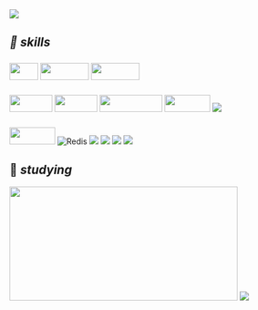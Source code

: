 
<img src="https://capsule-render.vercel.app/api?type=waving&color=timeGradient&height=150&section=header&text=Hi!👋%20I'm%20Skyla&fontSize=35&fontColor=ffffff&fontAlignY=30&fontAlign=83&animation=twinkling"/>

## *🌱 skills*
#####
<img src="https://img.shields.io/badge/Java-ED8B00?style=for-the-badge&logo=java&logoColor=white" width="50" height="30"/> <img src="https://img.shields.io/badge/Spring-6DB33F?style=for-the-badge&logo=spring&logoColor=white" width="85" height="30"/> <img src="https://img.shields.io/badge/SpringSecurity-6DB33F.svg?style=for-the-badge&logo=SpringSecurity&logoColor=white" width="85" height="30">
#####
<img src="https://img.shields.io/badge/HTML-239120?style=for-the-badge&logo=html5&logoColor=white" width="75" height="30"/> <img src="https://img.shields.io/badge/CSS-239120?&style=for-the-badge&logo=css3&logoColor=white" width="75" height="30"/> <img src="https://img.shields.io/badge/JavaScript-F7DF1E?style=for-the-badge&logo=JavaScript&logoColor=white" width="110" height="30"/> <img src="https://img.shields.io/badge/React-20232A?style=for-the-badge&logo=react&logoColor=61DAFB" width="80" height="30"/> <img src="https://img.shields.io/badge/reactnative-61DAFB?style=for-the-badge&logo=react&logoColor=black">
#####
 <img src="https://img.shields.io/badge/MySQL-00000F?style=for-the-badge&logo=mysql&logoColor=white" width="80" height="30"/> ![Redis](https://img.shields.io/badge/redis-%23DD0031.svg?style=for-the-badge&logo=redis&logoColor=white) <img src="https://img.shields.io/badge/Amazon AWS-232F3E?style=for-the-badge&logo=Amazon AWS&logoColor=white"> <img src="https://img.shields.io/badge/Amazon RDS-527FFF?style=for-the-badge&logo=amazonrds&logoColor=white"> <img src="https://img.shields.io/badge/Amazon EC2-FF9900?style=for-the-badge&logo=amazonec2&logoColor=white"> <img src="https://img.shields.io/badge/Amazon S3-569A31?style=for-the-badge&logo=amazons3&logoColor=white"> 

## 🌱 *studying*
<img src="https://github-readme-stats.vercel.app/api?username=skyla00&hide=contribs,prs&theme=dracula" width="400" height="200"/>


<img src="https://capsule-render.vercel.app/api?type=waving&color=timeGradient&height=100&section=footer"/>


